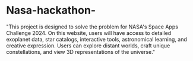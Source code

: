 # Nasa-hackathon-
"This project is designed to solve the problem for NASA's Space Apps Challenge 2024. On this website, users will have access to detailed exoplanet data, star catalogs, interactive tools, astronomical learning, and creative expression. Users can explore distant worlds, craft unique constellations, and view 3D representations of the universe."

